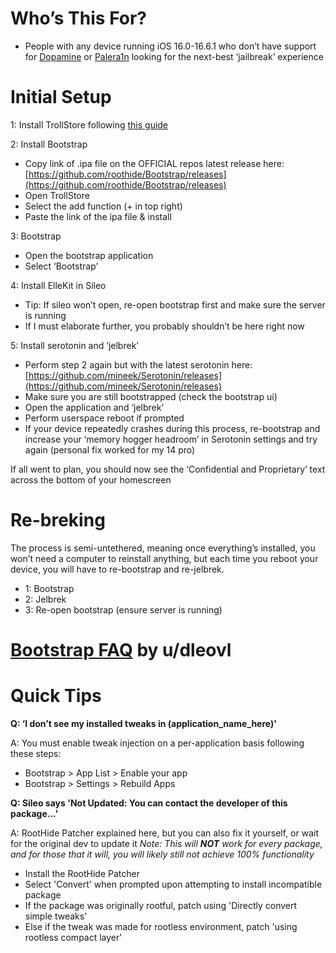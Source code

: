 # Who’s This For?
* People with any device running iOS 16.0-16.6.1 who don’t have support for [Dopamine](https://ios.cfw.guide/installing-dopamine/) or [Palera1n](https://ios.cfw.guide/installing-palera1n/) looking for the next-best ‘jailbreak’ experience

# Initial Setup

1: Install TrollStore following [this guide](https://ios.cfw.guide/installing-trollstore/)

2: Install Bootstrap

* Copy link of .ipa file on the OFFICIAL repos latest release here: [https://github.com/roothide/Bootstrap/releases](https://github.com/roothide/Bootstrap/releases)
* Open TrollStore
* Select the add function (+ in top right)
* Paste the link of the ipa file & install

3: Bootstrap

* Open the bootstrap application
* Select ‘Bootstrap’

4: Install ElleKit in Sileo

* Tip: If sileo won’t open, re-open bootstrap first and make sure the server is running
* If I must elaborate further, you probably shouldn’t be here right now

5: Install serotonin and ‘jelbrek’

* Perform step 2 again but with the latest serotonin here: [https://github.com/mineek/Serotonin/releases](https://github.com/mineek/Serotonin/releases)
* Make sure you are still bootstrapped (check the bootstrap ui)
* Open the application and ‘jelbrek’
* Perform userspace reboot if prompted
* If your device repeatedly crashes during this process, re-bootstrap and increase your ‘memory hogger headroom’ in Serotonin settings and try again (personal fix worked for my 14 pro)

If all went to plan, you should now see the ‘Confidential and Proprietary’ text across the bottom of your homescreen

# Re-breking

The process is semi-untethered, meaning once everything’s installed, you won’t need a computer to reinstall anything, but each time you reboot your device, you will have to re-bootstrap and re-jelbrek.

* 1: Bootstrap
* 2: Jelbrek
* 3: Re-open bootstrap (ensure server is running)

# [Bootstrap FAQ](https://github.com/dleovl/Bootstrap/blob/faq/README.md) by u/dleovl 


# Quick Tips

**Q: ‘I don’t see my installed tweaks in (application_name_here)'**

A: You must enable tweak injection on a per-application basis following these steps: 
* Bootstrap > App List > Enable your app
* Bootstrap > Settings > Rebuild Apps

**Q: Sileo says 'Not Updated: You can contact the developer of this package...'**

A: RootHide Patcher explained here, but you can also fix it yourself, or wait for the original dev to update it
*Note: This will **NOT** work for every package, and for those that it will, you will likely still not achieve 100% functionality*
* Install the RootHide Patcher
* Select 'Convert' when prompted upon attempting to install incompatible package
* If the package was originally rootful, patch using 'Directly convert simple tweaks'
* Else if the tweak was made for rootless environment, patch 'using rootless compact layer'